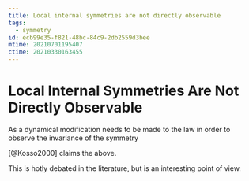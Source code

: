 ```yaml
---
title: Local internal symmetries are not directly observable
tags:
  - symmetry
id: ecb99e35-f821-48bc-84c9-2db2559d3bee
mtime: 20210701195407
ctime: 20210330163455
---
```


# Local Internal Symmetries Are Not Directly Observable

As a dynamical modification needs to be made to the law in order to observe the invariance of the symmetry

[@Kosso2000] claims the above.

This is hotly debated in the literature, but is an interesting point of view.
